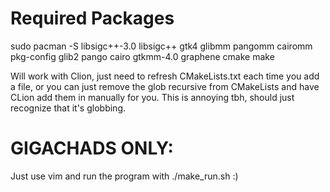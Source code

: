 # Required Packages
sudo pacman -S libsigc++-3.0 libsigc++ gtk4 glibmm pangomm cairomm pkg-config glib2 pango cairo gtkmm-4.0 graphene cmake make

Will work with Clion, just need to refresh CMakeLists.txt each time you add a file, or you can just remove the glob recursive from CMakeLists and have CLion add them in manually for you. This is annoying tbh, should just recognize that it's globbing.

# GIGACHADS ONLY:
Just use vim and run the program with ./make_run.sh :)
